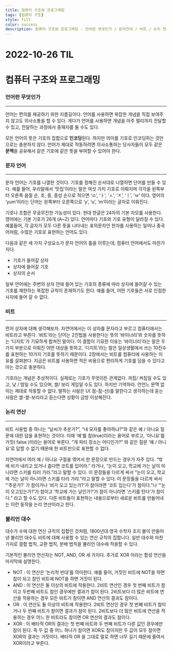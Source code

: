 ```yaml
---
title: 컴퓨터 구조와 프로그래밍
tags: [컴퓨터 구조]
style: fill
color: success
description: 컴퓨터 구조와 프로그래밍 - 언어란 무엇인가 / 문자언어 / 비트 / 논리 연산
---
```


# 2022-10-26 TIL

# 컴퓨터 구조와 프로그래밍

### 언어란 무엇인가

---

언어는 편의를 제공하기 위한 지름길이다. 언어를 사용하면 복잡한 개념을 직접 보여주지 않고도 의사소통을 할 수 있다. 게다가 언어를 사용하면 개념을 아주 멀리까지 전달할 수 있고, 전달하는 과정에서 중재자를 둘 수도 있다.

모든 언어의 뜻은 기호의 집합으로 **인코딩**된다. 하지만 의미를 기호로 인코딩하는 것만으로는 충분하지 않다. 언어가 제대로 작동하려면 의사소통하는 당사자들이 모두 같은 **문맥**을 공유해서 같은 기호에 같은 뜻을 부여할 수 있어야 한다.

### 문자 언어

---

문자 언어는 기호를 나열한 것이다. 기호를 정해진 순서대로 나열하면 단어를 만들 수 있다. 예를 들어, 우리말에서 ‘맛집’이라는 말은 여섯 가지 기호로 이뤄지며 각각을 왼쪽부터 오른쪽 음절 순, 초, 중, 종성 순으로 적으면 ‘ㅁ’, ‘ㅏ’, ‘ㅅ’, ‘ㅈ’, ‘ㅣ’, ‘ㅂ’ 이다. 영어의 ‘yum’이라는 단어는 왼쪽부터 오른쪽으로 ‘y’, ‘u’, ‘m’이라는 글자로 이뤄진다.

기호나 조합은 무궁무진한 가능성이 있다. 현대 한글은 24자의 기본 자모를 사용한다. 영어에는 기본 기호가 26개 (A~Z) 있다. 언어마다 기호와 기호 유형이 달라질 수 있다. 예를들어, 각 글자가 모두 다른 뜻을 나타내는 표의문자인 한자를 사용하는 일어나 중국어처럼, 수많은 기호로 표현하는 언어도 있다.

다음과 같은 세 가지 구성요소가 문자 언어의 틀을 이루는데, 컴퓨터 언어에서도 마찬가지다.

- 기호가 들어갈 상자
- 상자에 들어갈 기호
- 상자의 순서

일부 언어에는 주변의 상자 안에 들어 있는 기호의 종류에 따라 상자에 들어갈 수 있는 기호를 제한하는 복잡한 규칙이 존재하기도 한다. 예를 들어, 어떤 기호들은 서로 인접한 사자에 들어 갈 수 없다.

### 비트

---

먼저 상자에 대해 생각해보자. 자연어에서는 이 상자를 문자라고 부르고 컴퓨터에서는 비트라고 부른다. ‘비트’라는 단어는 2진법을 사용한다는 뜻의 ‘바이너리’와 숫자를 뜻하는 ‘디지트’가 기묘하게 합쳐진 말이다. 이 결합이 기묘한 이유는 ‘바이너리’라는 말은 두 가지 부분으로 이뤄진 어떤 대상을 뜻하고, ‘디지트’라는 말은 일상생활에서 쓰는 10진수를 표현하는 10가지 기호를 뜻하기 때문이다. 2장에서는 비트를 컴퓨터에 사용하는 이유를 살펴본다. 지금은 비트를 사용하면 적은 비용으로 편리하게 기호를 담을 수 있다고 아는 것으로 충분하다.

기호라는 개념은 추상적이다. 실제로는 기호가 무엇이든 관계없다. 꺼짐/ 켜짐일 수도 있고, 낮 / 밤일 수도 있으며, 쌀/ 보리 게임일 수도 있다. 하지만 기억하라. 언언느 문맥 없이는 제대로 작동할 수 없다. 말하는 사람은 U( 점-점-선)를 말한다고 생각하는데 듣는 사람은 쌀-쌀-보리라고 듣는다면 상황이 금방 이상해진다.

### 논리 연산

---

비트 사용법 중 하나는 “날씨가 추운가?”, “내 모자를 좋아하냐?”와 같은 예 / 아니요 질문에 대한 답을 표현하는 것이다. 이때 ‘예’를 참(true)이라는 용어로 부르고, ‘아니요’를 거짓( false )이라는 용어로 부른다. “개 파티 장소는 어디인가?” 와 같은 질문 ‘예 / 아니요’로 답할 수 없기 때문에 한 비트만으로 표현할 수 없다.

자연어에서 여러 예 / 아니요 구절을 엮어서 한 문장으로 만드는 경우가 자주 있다. “밖에 비가 내리고 있거나 춥다면 코트를 입어라.” 라거나, “눈이 오고, 학교에 가는 날이 아니라면 스키를 타러 가라.”라고 말할 수 있다. 이 문장들을 다르게 써서 “눈이 오고, 학교에 가는 날이 아니라면 스키를 타러 가라.”라고 말할 수 있다. 이 문장들을 다르게 써서 “’추운가?’ 가 참이거나 ‘비가 오고 있는가?’가 참이라면 ‘코트 입는다’가 참이다.”나 “’눈이 오고있는가?’가 참이고 ‘학교에 가는 날인가?’가 참이 아니라면 ‘스키를 탄다’가 참이다.” 라고 할 수도 있다. 다른 비트들이 표현하는 내용으로부터 새로운 비트를 만들어내는 이런 동작을 논리 연산이라고 한다.

### 불리언 대수

대수가 수에 대한 연산 규칙의 집합인 것처럼, 1800년대 영국 수학자 조지 불이 만들어낸 불리언 대수도 비트에 대해 사용할 수 있는 연산 규칙의 집합니다. 일반 대수와 마찬가지로 결합 법칙, 교환 법칙, 분배 법칙을 불리언 대수에 적용할 수 있다.

기본적인 불리언 연산자는 NOT, AND, OR 세 가지다. 추가로 XOR 이라는 합성 연산을 마지막에 설명한다.

- NOT : 이 연산은 ‘논리적 반대’를 의미한다. 예를 들어, 거짓인 비트에 NOT을 하면 참이 되고 참인 비트에 NOT을 하면 거짓이 된다.
- AND : 이 연산은 둘 이상의 비트에 작용한다. 2비트 연산인 경우 첫 번째 비트가 참이고 두번째 비트도 참인 경우에만 결과가 참이 된다. 2비트보다 더 많은 비트에 연산을 적용하는 경우 모든 비트가 참이면 AND 연산의 결과도 참이다.
- OR : 이 연산도 둘 이상의 비트에 작용한다. 2비트 연산인 경우 첫 번째 비트가 참이거나 두 번째 비트가 참이면 결과가 참이 된다. 2비트보다 더 많은 비트에 연산을 적용하는 경우 어느 한 비트라도 참이면 OR 연산의 결과도 참이다.
- XOR : 이 배타적 OR의 결과는 첫 번째 비트와 두 번째 비트가 다른 값인 경우에만 참이 된다. 즉 두 값 중 어느 하나가 참이면 XOR도 참이지만 두 값이 모두 참이면 XOR의 결과는 거짓이다. 배타적 OR 을 그대로 말로 하면 너무 길기 때문에 줄여서 XOR이라고 부른다.
